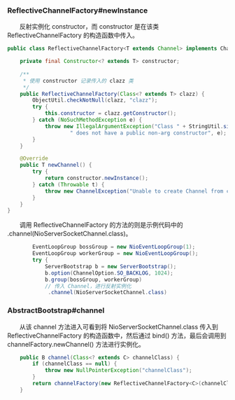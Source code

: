 ### ReflectiveChannelFactory#newInstance
　　反射实例化 constructor，而 constructor 是在该类 ReflectiveChannelFactory 的构造函数中传入。

```java
public class ReflectiveChannelFactory<T extends Channel> implements ChannelFactory<T> {

    private final Constructor<? extends T> constructor;
    
    /**
     * 使用 constructor 记录传入的 clazz 类
     */
    public ReflectiveChannelFactory(Class<? extends T> clazz) {
        ObjectUtil.checkNotNull(clazz, "clazz");
        try {
            this.constructor = clazz.getConstructor();
        } catch (NoSuchMethodException e) {
            throw new IllegalArgumentException("Class " + StringUtil.simpleClassName(clazz) +
                    " does not have a public non-arg constructor", e);
        }
    }

    @Override
    public T newChannel() {
        try {
            return constructor.newInstance();
        } catch (Throwable t) {
            throw new ChannelException("Unable to create Channel from class " + constructor.getDeclaringClass(), t);
        }
    }
}
```

　　调用 ReflectiveChannelFactory 的方法的则是示例代码中的 .channel(NioServerSocketChannel.class)。

```java
        EventLoopGroup bossGroup = new NioEventLoopGroup(1);
        EventLoopGroup workerGroup = new NioEventLoopGroup();
        try {
            ServerBootstrap b = new ServerBootstrap();
            b.option(ChannelOption.SO_BACKLOG, 1024);
            b.group(bossGroup, workerGroup)
            // 传入 Channel，进行反射实例化
             .channel(NioServerSocketChannel.class)

```


### AbstractBootstrap#channel
　　从该 channel 方法进入可看到将 NioServerSocketChannel.class 传入到 ReflectiveChannelFactory 的构造函数中，然后通过 bind() 方法，最后会调用到 channelFactory.newChannel() 方法进行实例化。

```java
    public B channel(Class<? extends C> channelClass) {
        if (channelClass == null) {
            throw new NullPointerException("channelClass");
        }
        return channelFactory(new ReflectiveChannelFactory<C>(channelClass));
    }
```

